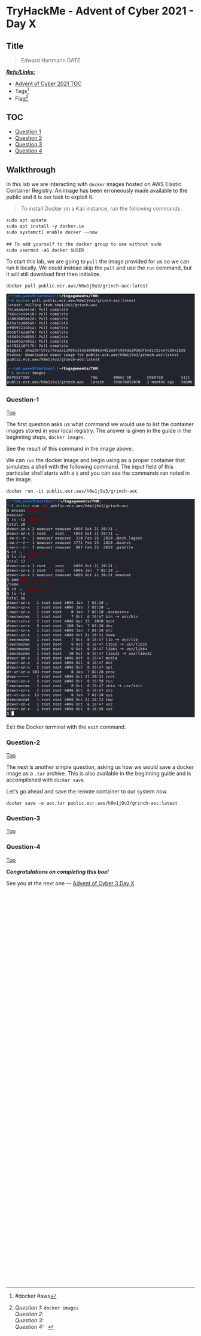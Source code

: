 # TryHackMe - Advent of Cyber 2021 - Day X
## Title
> Edward Hartmann
> DATE

***<u>Refs/Links:</u>***
- [Advent of Cyber 2021 TOC](Advent%20of%20Cyber%20Table%20of%20Contents.md)  
-  Tags[^1]
-  Flag[^2]

[^1]: #docker #aws
[^2]: *Question 1:* `docker images`  
					*Question 2:* ` `  
					*Question 3:* ` `  
					*Question 4:* ` `  

## TOC
- [Question 1](#Question-1)
- [Question 2](#Question-2)
- [Question 3](#Question-3)
- [Question 4](#Question-4)

## Walkthrough
In this lab we are interacting with `docker` images hosted on AWS Elastic Container Registry. An image has been erroneously made available to the public and it is our task to exploit it. 

> To install Docker on a Kali instance, run the following commands:
```
sudo apt update
sudo apt install -y docker.io
sudo systemctl enable docker --now

## To add yourself to the docker group to use without sudo
sudo usermod -aG docker $USER
```

To start this lab, we are going to `pull` the image provided for us so we can run it locally. We could instead skip the `pull` and use the `run` command, but it will still download first then initialize. 

```
docker pull public.ecr.aws/h0w1j9u3/grinch-aoc:latest
```

![Pull and List](AoC-2021_Photos/Day_18/01_AoC_Day_18_01-06-22-Docker-Pull-List.png)

### Question-1
[Top](#TOC)

The first question asks us what command we would use to list the container images stored in your local registry. The answer is given in the guide in the beginning steps, `docker images`. 

See the result of this command in the image above.

We can `run` the docker image and begin using as a proper container that simulates a shell with the following command. The input field of this particular shell starts with a `$` and you can see the commands ran noted in the image. 

```
docker run -it public.ecr.aws/h0w1j9u3/grinch-aoc
```

![Commands in Docker](AoC-2021_Photos/Day_18/02_AoC_Day_18_01-06-22-Commands-In-Docker.png)

Exit the Docker terminal with the `exit` command. 
### Question-2
[Top](#TOC)

The next is another simple question, asking us how we would save a docker image as a `.tar` archive. This is also available in the beginning guide and is accomplished with `docker save`.

Let's go ahead and save the remote container to our system now. 
```
docker save -o aoc.tar public.ecr.aws/h0w1j9u3/grinch-aoc:latest
```

### Question-3
[Top](#TOC)


### Question-4
[Top](#TOC)


***Congratulations on completing this box!***  

See you at the next one &mdash; [Advent of Cyber 3 Day X](AoC-2021_DayXX.md)
</br>
</br>
</br>
</br>
</br>
</br>
</br>
</br>
</br>
</br>
</br>
</br>
</br>
</br>
</br>
</br>
</br>
</br>
</br>
</br>
</br>
</br>
</br>
</br>
</br>
</br>
</br>
</br>
</br>
</br>
</br>
</br>
</br>
</br>
</br>
</br>
</br>
</br>
</br>
</br>
</br>
</br>
</br>
</br>
</br>
</br>
</br>
</br>
</br>
</br>
</br>
</br>
</br>
</br>
</br>
</br>
</br>
</br>
</br>
</br>
</br>
</br>
</br>
